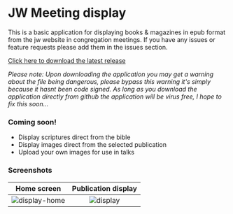 # JW Meeting display

This is a basic application for displaying books & magazines in epub format from the jw website in congregation meetings. If you have any issues or feature requests please add them in the issues section.

<a href="https://github.com/01CodeLT/meeting-display/releases">Click here to download the latest release</a>

*Please note: Upon downloading the application you may get a warning about the file being dangerous, please bypass this warning it's simply because it hasnt been code signed. As long as you download the application directly from github the application will be virus free, I hope to fix this soon...*

### Coming soon!

- Display scriptures direct from the bible
- Display images direct from the selected publication
- Upload your own images for use in talks

### Screenshots

Home screen           |  Publication display
:-------------------------:|:-------------------------:
![display-home](https://user-images.githubusercontent.com/11212855/88225486-792bdb00-cc62-11ea-9e34-77f38deb9d65.png)  |  ![display](https://user-images.githubusercontent.com/11212855/88225434-63b6b100-cc62-11ea-98be-3323291b9950.png)
